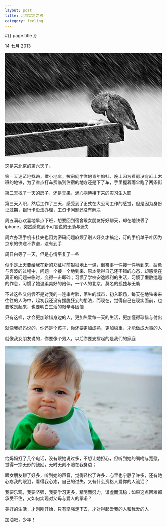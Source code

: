 ```yaml
---
layout: post
title: 北京实习之初 
category: feeling
---
```


#{{ page.title }}

<p class="meta">14 七月 2013</p>

![风雨中的小鸟](/assets/img/xiaoniao.jpg)

这是来北京的第六天了。

第一天迷茫地找路，做小地车，投宿同学住的青年旅社，晚上因为看房没有赶上末班的地铁，为了省点打车费临到住宿的地方还是下了车，手里握着雨伞跑了两条街

第二天找了一天的房子，还是无果，满心期待接下来的实习生入职

第三天入职，然后工作了三天，感受到了正式在大公司工作的感觉，但是因为身份证过期，银行卡没法办理，工资卡问题还没有解决

周五满心欢喜地早点下班，想要回到宿舍跟女朋友好好聊天，却在地铁丢了iphone，突然感觉到不可言说的无助与迷失

周六办理手机卡挂失也因为密码问题麻烦了别人好久才搞定，订的手机单子叶因为京东的快递不靠谱，没有到手

周日白等了一天，但是心情平复了一些

似乎是上天要给我在新的郑征程前狠狠地上一课，倒霉事一件接一件地到来，疲惫与奔波的过程中，问题一个接一个地到来，原本觉得自己还不错的心态，却感觉在真正的问题来临时，变得一击即碎；习惯了学校安逸顺利的生活，习惯了懒散邋遢的作息，习惯了她温柔美好的陪伴，一个人的北京，莫名的孤独与无助

不过这些又何尝不是对我的一连串考验，陌生的城市，初入职场，每天在地铁来来往往的人海中，起初我还没有摆脱狂妄的想法，而现在，觉得自己在现实面前，也要敬畏起来，也要明白生活的艰辛与困恼

只有这样，才会更加珍惜身边的人，更加热爱每一天的生活，更加懂得珍惜与付出

就像我妈妈说的，你还是个孩子，你还要更加成熟，更加稳重，才能做成大事的人

就像我女朋友说的，你要像个男人，以后你要支撑起的是我们的家庭

![加油](/assets/img/xiaonanhai.jpg)

给妈妈打了几个电话，没有跟她说过多，不想让她担心，但听到她的嘱咐与宽慰，觉得一宗无形的鼓励，无时无刻不陪在我身边；

跟女朋友聊了好多，听到她的声音，觉得轻松了许多，心里也宁静了许多，还有她心疼我的眼泪，看得我心疼，自己的过失，又有什么资格人爱你的人流泪？

我要乐观，我要坚强，我要学习更多，精明而努力，谦虚而沉稳；如果这点困难都承受不住，又如何实现对父母与爱人的承诺？

美好的生活，才刚刚开始，只有坚强走下去，才对得起爱我的人和我爱的人

加油吧，少年！



